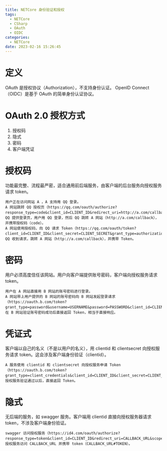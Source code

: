 ```yaml
---
title: NETCore 身份验证和授权
tags:
  - NETCore
  - CSharp
  - OAuth
  - OIDC
categories:
  - NETCore
date: 2023-02-16 15:26:45
---
```


# 定义

OAuth 是授权协议（Authorization），不支持身份认证。
OpenID Connect（OIDC）是基于 OAuth 的简单身份认证协议。

# OAuth 2.0 授权方式

1. 授权码
2. 隐式
3. 密码
4. 客户端凭证

# 授权码

功能最完整、流程最严密，适合通用前后端服务，由客户端的后台服务向授权服务请求 token。

```
用户正在访问网站 A ，A 支持用 QQ 登录。
A 网站跳转 QQ 授权页（https://qq.com/oauth/authorize?response_type=code&client_id=CLIENT_ID&redirect_uri=http://a.com/callback&scope=read）。
QQ 提供登录页，用户用 QQ 登录，然后 QQ 跳转 A 网站（http://a.com/callback），并携带授权码（code）。
A 网站使用授权码，向 QQ 请求 Token（https://qq.com/oauth/token?client_id=CLIENT_ID&client_secret=CLIENT_SECRET&grant_type=authorization_code&code=AUTHORIZATION_CODE&redirect_uri=http://a.com/callback）。
QQ 收到请求，跳转 A 网站（http://a.com/callback），并携带 Token。
```

# 密码

用户必须高度信任该网站。用户向客户端提供账号密码，客户端向授权服务请求 token。

```
用户在 A 网站直接用 B 网站的账号密码进行登录。
A 网站带上用户提供的 B 网站的账号密码向 B 网站发起登录请求（https://oauth.b.com/token?grant_type=password&username=USERNAME&password=PASSWORD&client_id=CLIENT_ID）。
在 B 网站验证账号密码成功后直接返回 Token，相当于直接响应。
```

# 凭证式

客户端以自己的名义（不是以用户的名义），用 clientid 和 clientsecret 向授权服务请求 token。这会涉及客户端身份验证（clientid）。

```
A 服务使用 clientid 和 clientsecret 向授权服务申请 Token（https://oauth.b.com/token?grant_type=client_credentials&client_id=CLIENT_ID&client_secret=CLIENT_SECRET）。
授权服务验证通过以后，直接返回 Token。
```

# 隐式

无后端的服务，如 swagger 服务。客户端用 clientid 直接向授权服务器请求 token，不涉及客户端身份验证。

```
swagger 访问授权服务（https://id4.com/oauth/authorize?response_type=token&client_id=CLIENT_ID&redirect_uri=CALLBACK_URL&scope=read）。
授权服务访问 CALLBACK_URL 并携带 token（CALLBACK_URL#TOKEN）。
```

